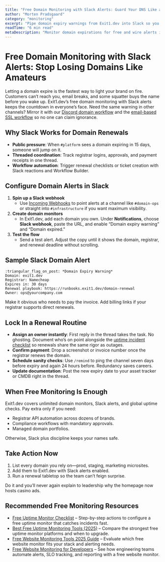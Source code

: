 ```yaml
---
title: "Free Domain Monitoring with Slack Alerts: Guard Your DNS Like a Hawk"
author: "Morten Pradsgaard"
category: "monitoring"
excerpt: "Pipe domain expiry warnings from Exit1.dev into Slack so you never lose a name to negligence."
readTime: "6 min read"
metaDescription: "Monitor domain expirations for free and wire alerts into Slack channels, ownership workflows, and renewal drills to prevent outages."
---
```


# Free Domain Monitoring with Slack Alerts: Stop Losing Domains Like Amateurs

Letting a domain expire is the fastest way to light your brand on fire. Customers can’t reach you, email breaks, and some squatter buys the name before you wake up. Exit1.dev’s free domain monitoring with Slack alerts keeps the countdown in everyone’s face. Need the same warning in other channels? Mirror it with our [Discord domain workflow](/blog/free-domain-monitoring-discord-alerts) and the [email-based SSL workflow](/blog/free-ssl-monitoring-email-alerts) so no one can claim ignorance.

## Why Slack Works for Domain Renewals

- **Public pressure**: When `#platform` sees a domain expiring in 15 days, someone will jump on it.
- **Threaded coordination**: Track registrar logins, approvals, and payment receipts in one thread.
- **Workflow automation**: Trigger renewal checklists or ticket creation with Slack reactions and Workflow Builder.

## Configure Domain Alerts in Slack

1. **Spin up a Slack webhook**
   - Use [Incoming Webhooks](https://api.slack.com/messaging/webhooks) to point alerts at a channel like `#domain-ops` or straight into `#infrastructure` if you want maximum visibility.
2. **Create domain monitors**
   - In Exit1.dev, add each domain you own. Under **Notifications**, choose **Slack webhook**, paste the URL, and enable “Domain expiry warning” and “Domain expired.”
3. **Test the flow**
   - Send a test alert. Adjust the copy until it shows the domain, registrar, and renewal deadline without scrolling.

## Sample Slack Domain Alert

```
:triangular_flag_on_post: *Domain Expiry Warning*
Domain: exit1.dev
Registrar: Namecheap
Expires in: 30 days
Renewal playbook: https://runbooks.exit1.dev/domain-renewal
Owner: ops@yourcompany.com
```

Make it obvious who needs to pay the invoice. Add billing links if your registrar supports direct renewals.

## Lock In a Renewal Routine

- **Assign an owner instantly**: First reply in the thread takes the task. No ghosting. Document who’s on point alongside the [uptime incident checklist](/blog/free-uptime-monitor-checklist) so renewals share the same rigor as outages.
- **Confirm payment**: Drop a screenshot or invoice number once the registrar renews the domain.
- **Schedule sanity checks**: Use `/remind` to ping the channel seven days before expiry and again 24 hours before. Redundancy saves careers.
- **Update documentation**: Post the new expiry date to your asset tracker or CMDB right in the thread.

## When Free Monitoring Is Enough

Exit1.dev covers unlimited domain monitors, Slack alerts, and global uptime checks. Pay extra only if you need:

- Registrar API automation across dozens of brands.
- Compliance workflows with mandatory approvals.
- Managed domain portfolios.

Otherwise, Slack plus discipline keeps your names safe.

## Take Action Now

1. List every domain you rely on—prod, staging, marketing microsites.
2. Add them to Exit1.dev with Slack alerts enabled.
3. Run a renewal tabletop so the team can’t feign surprise.

Do it and you’ll never again explain to leadership why the homepage now hosts casino ads.


## Recommended Free Monitoring Resources

- [Free Uptime Monitor Checklist](/blog/free-uptime-monitor-checklist) – Step-by-step actions to configure a free uptime monitor that catches incidents fast.
- [Best Free Uptime Monitoring Tools (2025)](/blog/best-free-uptime-monitoring-tools) – Compare the strongest free uptime monitor platforms and when to upgrade.
- [Free Website Monitoring Tools 2025 Guide](/blog/free-website-monitoring-tools-2025) – Evaluate which free website monitor fits your stack and alerting needs.
- [Free Website Monitoring for Developers](/blog/free-website-monitoring-for-developers) – See how engineering teams automate alerts, SLO tracking, and reporting with a free website monitor.

